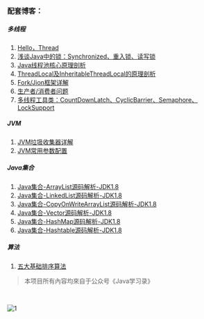 ### 配套博客：

##### 多线程
1. [Hello，Thread](https://mp.weixin.qq.com/s/lMiRx8Uxdhcfhuugvm5WDQ)
2. [浅谈Java中的锁：Synchronized、重入锁、读写锁](https://mp.weixin.qq.com/s/Z22WRS4mQ0Wftflp6bedew)
3. [Java线程池核心原理剖析](https://mp.weixin.qq.com/s/XhjGCunNPO3hTQwqBYgoeQ)
4. [ThreadLocal及InheritableThreadLocal的原理剖析](https://mp.weixin.qq.com/s/5pWY3C5DApGzIylcYLWfGA)
5. [Fork/Jion框架详解](https://mp.weixin.qq.com/s/3zRogIwJy3Iq6POIn_FAJg)
6. [生产者/消费者问题](https://mp.weixin.qq.com/s/_uYzuUcOgZxBgf5RegCTJw)
7. [多线程工具类：CountDownLatch、CyclicBarrier、Semaphore、LockSupport](https://mp.weixin.qq.com/s/Ek9j8eI8kpIl_fbkYM7zbQ)

##### JVM
1. [JVM垃圾收集器详解](https://mp.weixin.qq.com/s/EX2-hBSwrRQyYqc_WQPc_w)
2. [JVM常用参数配置](https://mp.weixin.qq.com/s/7nqFegi7O_vNhApAJMu0ag)

##### Java集合
1. [Java集合-ArrayList源码解析-JDK1.8](https://mp.weixin.qq.com/s/YEg1v_A5SuEp05ekUIHD9A)
2. [Java集合-LinkedList源码解析-JDK1.8](https://mp.weixin.qq.com/s/H_4zBTgvg0zdiGnoUGWDYg)
3. [Java集合-CopyOnWriteArrayList源码解析-JDK1.8](https://mp.weixin.qq.com/s/H4lh2KS5dbJNX32AMfoEsQ)
4. [Java集合-Vector源码解析-JDK1.8](https://mp.weixin.qq.com/s/6hWHkVbcOrs7-dags0plpA)
5. [Java集合-HashMap源码解析-JDK1.8](https://mp.weixin.qq.com/s/lM3A9MrL_XlVw2bVo55Dng)
6. [Java集合-Hashtable源码解析-JDK1.8](https://mp.weixin.qq.com/s/UZh04yLhsFH6CN0YbObDQw)

##### 算法
1. [五大基础排序算法](https://mp.weixin.qq.com/s/hpTJ1pkMj3OIT3ZxPxegNg)

>本项目所有內容均來自于公众号《Java学习录》
<br>


![1](https://shiyujun.cn/img/gongzhonghao.jpg)